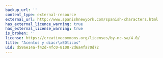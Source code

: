 ```yaml
---
backup_url: ''
content_type: external-resource
external_url: http://www.spanishnewyork.com/spanish-characters.html
has_external_licence_warning: true
has_external_license_warning: true
is_broken: ''
license: https://creativecommons.org/licenses/by-nc-sa/4.0/
title: "Acentos y diacr\xEDticos"
uid: d59ae14a-f42d-4fc0-8108-2d6a4fa70d72
---
```

